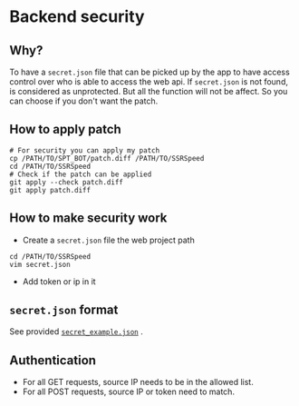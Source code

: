 # Backend security

## Why?

To have a `secret.json` file that can be picked up by the app to have access control over who is able to access the web api. If `secret.json` is not found, is considered as unprotected. But all the function will not be affect. So you can choose if you don't want the patch.

## How to apply patch

```shell script
# For security you can apply my patch
cp /PATH/TO/SPT_BOT/patch.diff /PATH/TO/SSRSpeed
cd /PATH/TO/SSRSpeed
# Check if the patch can be applied
git apply --check patch.diff
git apply patch.diff
```

## How to make security work

- Create a `secret.json` file the web project path

```shell script
cd /PATH/TO/SSRSpeed
vim secret.json
```

- Add token or ip in it

## `secret.json` format

See provided [`secret_example.json`](https://github.com/Avimitin/SSRSpeed/blob/master/secret_example.json) .

## Authentication

- For all GET requests, source IP needs to be in the allowed list.
- For all POST requests, source IP or token need to match.